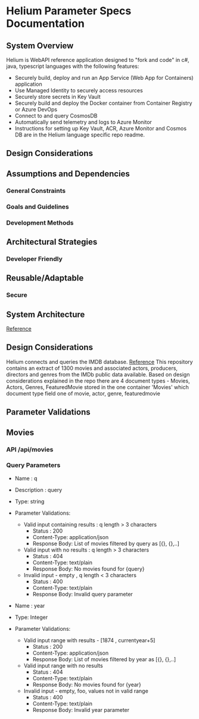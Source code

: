 # Helium Parameter Specs Documentation

## System Overview
Helium is WebAPI reference application designed to "fork and code" in c#, java, typescript languages with the following features:
* Securely build, deploy and run an App Service (Web App for Containers) application
* Use Managed Identity to securely access resources
* Securely store secrets in Key Vault
* Securely build and deploy the Docker container from Container Registry or Azure DevOps
* Connect to and query CosmosDB
* Automatically send telemetry and logs to Azure Monitor
* Instructions for setting up Key Vault, ACR, Azure Monitor and Cosmos DB are in the Helium language specific repo readme.

## Design Considerations

## Assumptions and Dependencies

### General Constraints

### Goals and Guidelines

### Development Methods

## Architectural Strategies

### Developer Friendly

## Reusable/Adaptable

### Secure

## System Architecture
[Reference](https://github.com/retaildevcrews/helium)


## Design Considerations
Helium connects and queries the IMDB database. [Reference](https://github.com/retaildevcrews/imdb)
This repository contains an extract of 1300 movies and associated actors, producers, directors and genres from the IMDb public data available.
Based on design considerations explained in the repo there are 4 document types - Movies, Actors, Genres, FeaturedMovie stored in the one container 'Movies' which document type field one of movie, actor, genre, featuredmovie

## Parameter Validations

## Movies

### API /api/movies

### Query Parameters

* Name : q
* Description : query
* Type: string
* Parameter Validations:
    * Valid input containing results : q length > 3 characters
         * Status : 200
         * Content-Type: application/json
         * Response Body: List of movies filtered by query as [{}, {},..]
    * Valid input with no results : q length > 3 characters
         * Status : 404
         * Content-Type: text/plain
         * Response Body: No movies found for {query}
    * Invalid input - empty , q length < 3 characters
         * Status : 400
         * Content-Type: text/plain
         * Response Body: Invalid query parameter


* Name : year
* Type: Integer
* Parameter Validations:
    * Valid input range with results - [1874 , currentyear+5]
         * Status : 200
         * Content-Type: application/json
         * Response Body: List of movies filtered by year as [{}, {},..]
    * Valid input range with no results
         * Status : 404
         * Content-Type: text/plain
         * Response Body: No movies found for {year}
    * Invalid input - empty, foo, values not in valid range
         * Status : 400
         * Content-Type: text/plain
         * Response Body: Invalid year parameter
